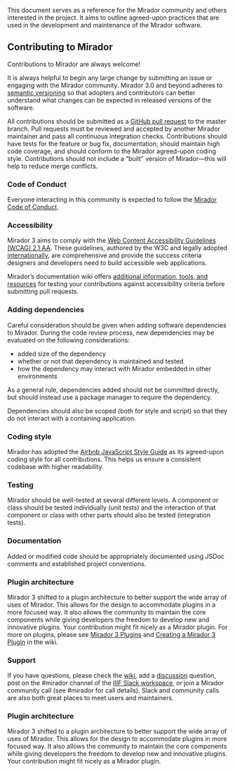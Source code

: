 This document serves as a reference for the Mirador community and others interested in the project. It aims to outline agreed-upon practices that are used in the development and maintenance of the Mirador software.


## Contributing to Mirador

Contributions to Mirador are always welcome!

It is always helpful to begin any large change by submitting an issue or engaging with the Mirador community. Mirador 3.0 and beyond adheres to [semantic versioning](https://semver.org/) so that adopters and contributors can better understand what changes can be expected in released versions of the software.

All contributions should be submitted as a [GitHub pull request](https://help.github.com/articles/about-pull-requests/) to the master branch. Pull requests must be reviewed and accepted by another Mirador maintainer and pass all continuous integration checks. Contributions should have tests for the feature or bug fix, documentation, should maintain high code coverage, and should conform to the Mirador agreed-upon coding style. Contributions should not include a “built” version of Mirador—this will help to reduce merge conflicts.

### Code of Conduct
Everyone interacting in this community is expected to follow the [Mirador Code of Conduct](https://github.com/ProjectMirador/mirador/blob/master/CODE_OF_CONDUCT.md).

### Accessibility
Mirador 3 aims to comply with the [Web Content Accessibility Guidelines (WCAG) 2.1 AA](https://www.w3.org/WAI/standards-guidelines/wcag/). These guidelines, authored by the W3C and legally adopted [internationally](https://www.w3.org/WAI/policies/?q=wcag-20), are comprehensive and provide the success criteria designers and developers need to build accessible web applications.

Mirador’s documentation wiki offers [additional information, tools, and resources](https://github.com/ProjectMirador/mirador/wiki/M3-Accessibility-Guidelines-for-Contributors) for testing your contributions against accessibility criteria before submitting pull requests.

### Adding dependencies
Careful consideration should be given when adding software dependencies to Mirador. During the code review process, new dependencies may be evaluated on the following considerations:

-   added size of the dependency
-   whether or not that dependency is maintained and tested
-   how the dependency may interact with Mirador embedded in other environments
    
As a general rule, dependencies added should not be committed directly, but should instead use a package manager to require the dependency.

Dependencies should also be scoped (both for style and script) so that they do not interact with a containing application.

### Coding style
Mirador has adopted the [Airbnb JavaScript Style Guide](https://github.com/airbnb/javascript) as its agreed-upon coding style for all contributions. This helps us ensure a consistent codebase with higher readability.

### Testing
Mirador should be well-tested at several different levels. A component or class should be tested individually (unit tests) and the interaction of that component or class with other parts should also be tested (integration tests).

### Documentation
Added or modified code should be appropriately documented using JSDoc comments and established project conventions.

### Plugin architecture
Mirador 3 shifted to a plugin architecture to better support the wide array of uses of Mirador. This allows for the design to accommodate plugins in a more focused way. It also allows the community to maintain the core components while giving developers the freedom to develop new and innovative plugins. Your contribution might fit nicely as a Mirador plugin. For more on plugins, please see [Mirador 3 Plugins](https://github.com/ProjectMirador/mirador/wiki/Mirador-3-plugins) and [Creating a Mirador 3 Plugin](https://github.com/ProjectMirador/mirador/wiki/M3---Creating-a-Mirador-plugin) in the wiki.

### Support
If you have questions, please check the [wiki](https://github.com/ProjectMirador/mirador/wiki), add a [discussion](https://github.com/ProjectMirador/mirador/discussions) question, post on the #mirador channel of the [IIIF Slack workspace](http://iiif.slack.com/), or join a Mirador community call (see #mirador for call details). Slack and community calls are also both great places to meet users and maintainers.

### Plugin architecture
Mirador 3 shifted to a plugin architecture to better support the wide array of uses of Mirador. This allows for the design to accommodate plugins in more focused way. It also allows the community to maintain the core components while giving developers the freedom to develop new and innovative plugins. Your contribution might fit nicely as a Mirador plugin.
